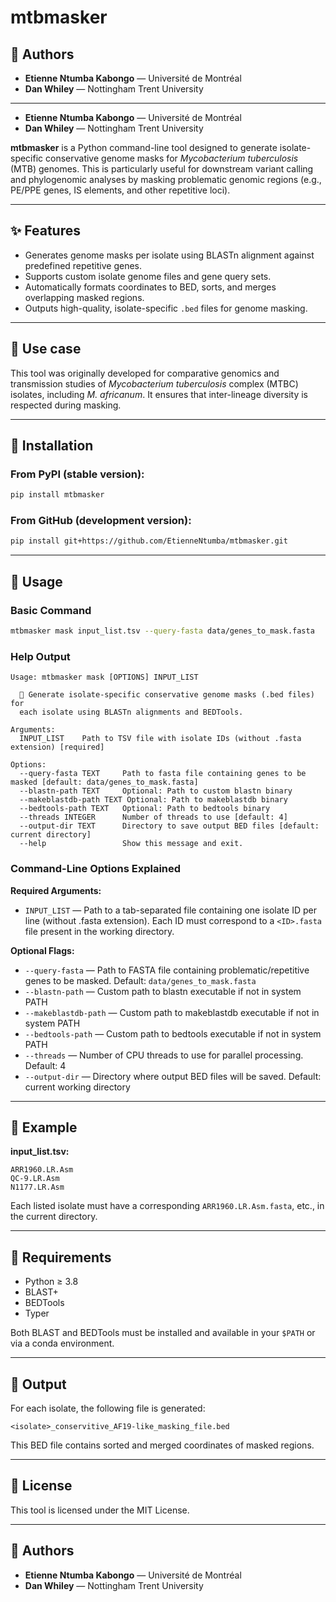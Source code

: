 # mtbmasker

## 👥 Authors

- **Etienne Ntumba Kabongo** — Université de Montréal 
- **Dan Whiley** — Nottingham Trent University

----------------------------------

- **Etienne Ntumba Kabongo** — Université de Montréal 
- **Dan Whiley** — Nottingham Trent University

**mtbmasker** is a Python command-line tool designed to generate isolate-specific conservative genome masks for *Mycobacterium tuberculosis* (MTB) genomes. This is particularly useful for downstream variant calling and phylogenomic analyses by masking problematic genomic regions (e.g., PE/PPE genes, IS elements, and other repetitive loci).

---

## ✨ Features

- Generates genome masks per isolate using BLASTn alignment against predefined repetitive genes.
- Supports custom isolate genome files and gene query sets.
- Automatically formats coordinates to BED, sorts, and merges overlapping masked regions.
- Outputs high-quality, isolate-specific `.bed` files for genome masking.

---

## 🧬 Use case

This tool was originally developed for comparative genomics and transmission studies of *Mycobacterium tuberculosis* complex (MTBC) isolates, including *M. africanum*. It ensures that inter-lineage diversity is respected during masking.

---

## 🔧 Installation

### From PyPI (stable version):
```bash
pip install mtbmasker
```

### From GitHub (development version):
```bash
pip install git+https://github.com/EtienneNtumba/mtbmasker.git
```

---

## 🚀 Usage

### Basic Command
```bash
mtbmasker mask input_list.tsv --query-fasta data/genes_to_mask.fasta
```

### Help Output
```
Usage: mtbmasker mask [OPTIONS] INPUT_LIST

  🔬 Generate isolate-specific conservative genome masks (.bed files) for
  each isolate using BLASTn alignments and BEDTools.

Arguments:
  INPUT_LIST    Path to TSV file with isolate IDs (without .fasta extension) [required]

Options:
  --query-fasta TEXT     Path to fasta file containing genes to be masked [default: data/genes_to_mask.fasta]
  --blastn-path TEXT     Optional: Path to custom blastn binary
  --makeblastdb-path TEXT Optional: Path to makeblastdb binary
  --bedtools-path TEXT   Optional: Path to bedtools binary
  --threads INTEGER      Number of threads to use [default: 4]
  --output-dir TEXT      Directory to save output BED files [default: current directory]
  --help                 Show this message and exit.
```

### Command-Line Options Explained

**Required Arguments:**
- `INPUT_LIST` — Path to a tab-separated file containing one isolate ID per line (without .fasta extension). Each ID must correspond to a `<ID>.fasta` file present in the working directory.

**Optional Flags:**
- `--query-fasta` — Path to FASTA file containing problematic/repetitive genes to be masked. Default: `data/genes_to_mask.fasta`
- `--blastn-path` — Custom path to blastn executable if not in system PATH
- `--makeblastdb-path` — Custom path to makeblastdb executable if not in system PATH  
- `--bedtools-path` — Custom path to bedtools executable if not in system PATH
- `--threads` — Number of CPU threads to use for parallel processing. Default: 4
- `--output-dir` — Directory where output BED files will be saved. Default: current working directory

---

## 📁 Example

**input_list.tsv:**
```
ARR1960.LR.Asm
QC-9.LR.Asm
N1177.LR.Asm
```

Each listed isolate must have a corresponding `ARR1960.LR.Asm.fasta`, etc., in the current directory.

---

## 🔬 Requirements

- Python ≥ 3.8
- BLAST+
- BEDTools
- Typer

Both BLAST and BEDTools must be installed and available in your `$PATH` or via a conda environment.

---

## 📄 Output

For each isolate, the following file is generated:

```
<isolate>_conservitive_AF19-like_masking_file.bed
```

This BED file contains sorted and merged coordinates of masked regions.

---


## 📂 License

This tool is licensed under the MIT License.

---

## 👥 Authors

- **Etienne Ntumba Kabongo** — Université de Montréal 
- **Dan Whiley** — Nottingham Trent University
